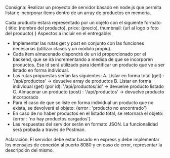 Consigna:
Realizar un proyecto de servidor basado en node.js que permita listar e incorporar ítems dentro de un array de productos en memoria.

Cada producto estará representado por un objeto con el siguiente formato:
    {
        title: (nombre del producto),
        price: (precio),
        thumbnail: (url al logo o foto del producto)
    }
Aspectos a incluir en el entregable:
+ Implementar las rutas get y post en conjunto con las funciones necesarias (utilizar clases y un módulo propio).
+ Cada ítem almacenado dispondrá de un id proporcionado por el backend, que se irá incrementando a medida de que se incorporen productos. Ese id será utilizado para identificar un producto que ve a ser listado en forma individual.
+ Las rutas propuestas serían las siguientes:
A. Listar en forma total (get) : '/api/productos' -> devuelve array de productos
B. Listar en forma individual (get) (por id): '/api/productos/:id' -> devuelve producto listado
C. Almacenar un producto (post) : '/api/productos' -> devuelve producto incorporado
+ Para el caso de que se liste en forma individual un producto que no exista, se devolverá el objeto: {error : 'producto no encontrado'}
+ En caso de no haber productos en el listado total, se retornará el objeto: {error : 'no hay productos cargados'}
+ Las respuestas del servidor serán en formato JSON. La funcionalidad será probada a través de Postman.

Aclaración: 
El servidor debe estar basado en express y debe implementar los mensajes de conexión al puerto 8080 y en caso de error, representar la descripción del mismo.


